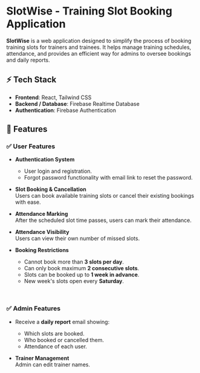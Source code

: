 # SlotWise - Training Slot Booking Application

**SlotWise** is a web application designed to simplify the process of booking training slots for trainers and trainees. It helps manage training schedules, attendance, and provides an efficient way for admins to oversee bookings and daily reports.

## ⚡ Tech Stack
- **Frontend**: React, Tailwind CSS  
- **Backend / Database**: Firebase Realtime Database  
- **Authentication**: Firebase Authentication

## 🚀 Features

### ✅ User Features
- **Authentication System**
  - User login and registration.
  - Forgot password functionality with email link to reset the password.
    
- **Slot Booking & Cancellation**  
  Users can book available training slots or cancel their existing bookings with ease.

- **Attendance Marking**  
  After the scheduled slot time passes, users can mark their attendance.

- **Attendance Visibility**  
  Users can view their own number of missed slots.

- **Booking Restrictions**
  - Cannot book more than **3 slots per day**.
  - Can only book maximum **2 consecutive slots**.
  - Slots can be booked up to **1 week in advance**.
  - New week's slots open every **Saturday**.

<br>

### ✅ Admin Features
- Receive a **daily report** email showing:
  - Which slots are booked.
  - Who booked or cancelled them.
  - Attendance of each user.

- **Trainer Management**  
  Admin can edit trainer names.
